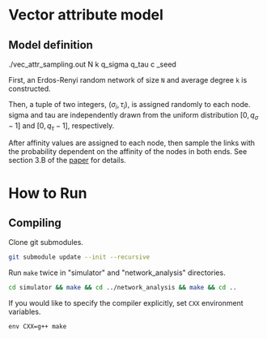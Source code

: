 # Vector attribute model

## Model definition

./vec_attr_sampling.out N k q_sigma q_tau c _seed

First, an Erdos-Renyi random network of size `N` and average degree `k` is constructed.

Then, a tuple of two integers, $(\sigma_{i}, \tau_{i})$, is assigned randomly to each node.
sigma and tau are independently drawn from the uniform distribution $[0,q_{\sigma}-1]$ and $[0,q_{\tau}-1]$, respectively.

After affinity values are assigned to each node, then sample the links with the probability dependent on the affinity of the nodes in both ends.
See section 3.B of the [paper](https://arxiv.org/abs/1902.04707) for details. 

# How to Run

## Compiling

Clone git submodules.

```sh
git submodule update --init --recursive
```

Run `make` twice in "simulator" and "network\_analysis" directories.

```sh
cd simulator && make && cd ../network_analysis && make && cd ..
```

If you would like to specify the compiler explicitly, set `CXX` environment variables.

```
env CXX=g++ make
```

